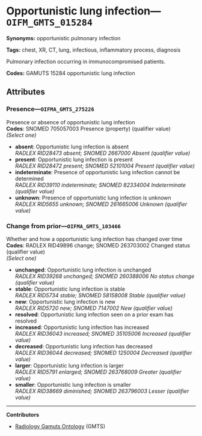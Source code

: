 # Opportunistic lung infection—`OIFM_GMTS_015284`

**Synonyms:** opportunistic pulmonary infection

**Tags:** chest, XR, CT, lung, infectious, inflammatory process, diagnosis

Pulmonary infection occurring in immunocompromised patients.

**Codes:** GAMUTS 15284 opportunistic lung infection

## Attributes

### Presence—`OIFMA_GMTS_275226`

Presence or absence of opportunistic lung infection  
**Codes**: SNOMED 705057003 Presence (property) (qualifier value)  
*(Select one)*

- **absent**: Opportunistic lung infection is absent  
_RADLEX RID28473 absent; SNOMED 2667000 Absent (qualifier value)_
- **present**: Opportunistic lung infection is present  
_RADLEX RID28472 present; SNOMED 52101004 Present (qualifier value)_
- **indeterminate**: Presence of opportunistic lung infection cannot be determined  
_RADLEX RID39110 indeterminate; SNOMED 82334004 Indeterminate (qualifier value)_
- **unknown**: Presence of opportunistic lung infection is unknown  
_RADLEX RID5655 unknown; SNOMED 261665006 Unknown (qualifier value)_

### Change from prior—`OIFMA_GMTS_103466`

Whether and how a opportunistic lung infection has changed over time  
**Codes**: RADLEX RID49896 change; SNOMED 263703002 Changed status (qualifier value)  
*(Select one)*

- **unchanged**: Opportunistic lung infection is unchanged  
_RADLEX RID39268 unchanged; SNOMED 260388006 No status change (qualifier value)_
- **stable**: Opportunistic lung infection is stable  
_RADLEX RID5734 stable; SNOMED 58158008 Stable (qualifier value)_
- **new**: Opportunistic lung infection is new  
_RADLEX RID5720 new; SNOMED 7147002 New (qualifier value)_
- **resolved**: Opportunistic lung infection seen on a prior exam has resolved  
- **increased**: Opportunistic lung infection has increased  
_RADLEX RID36043 increased; SNOMED 35105006 Increased (qualifier value)_
- **decreased**: Opportunistic lung infection has decreased  
_RADLEX RID36044 decreased; SNOMED 1250004 Decreased (qualifier value)_
- **larger**: Opportunistic lung infection is larger  
_RADLEX RID5791 enlarged; SNOMED 263768009 Greater (qualifier value)_
- **smaller**: Opportunistic lung infection is smaller  
_RADLEX RID38669 diminished; SNOMED 263796003 Lesser (qualifier value)_

---

**Contributors**

- [Radiology Gamuts Ontology](https://gamuts.net/) (GMTS)